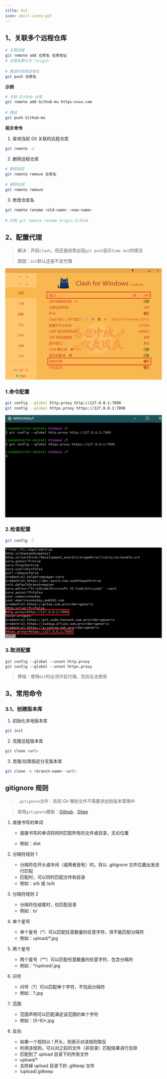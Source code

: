 ```yaml
---
title: Git
icon: skill-icons:git
---
```


<!-- # Git -->

## 1、关联多个远程仓库

```bash
# 关联远程
git remote add 仓库名 仓库地址
# 仓库名默认为：origin

# 推送代码到该地址
git push 仓库名
```

**示例**

```bash
# 关联 Github 仓库
git remote add Github-mu https:xxxx.com

# 推送
git push Github-mu
```

**相关命令**

1.  查询当前 Git 关联的远程仓库

```bash
git remote -v
```

2.  删除远程仓库

```bash
# 删除指定
git remote remove 仓库名

# 删除全部
git remote remove
```

3.  修改仓库名

```bash
git remote rename <old-name> <new-name>

# 示例 git remote rename origin Github
```

## 2、配置代理

> 解决：开启`Clash`，但还是经常出现`git push`显示`time out`的情况

> 原因：`Git`默认还是不走代理

![image-20231021162847098](images/image-20231021162847098.png)

### 1.命令配置

```bash
git config --global http.proxy http://127.0.0.1:7890
git config --global https.proxy https://127.0.0.1:7890
```

![image-20231021163004839](images/image-20231021163004839.png)

### 2.检查配置

```bash
git config -l
```

![image-20231021163306589](images/image-20231021163306589.png)

### 3.取消配置

```
git config --global --unset http.proxy
git config --global --unset https.proxy
```

> 弊端：使用`Git`时必须开启代理，否则无法使用

## 3、常用命令

### 3.1、创建版本库

1.  初始化本地版本库

```bash
git init
```

2.  克隆远程版本库

```bash
git clone <url>
```

3.  克隆/拉取指定分支版本库

```bash
git clone -b <branch-name> <url>
```

## gitignore 规则

> `.gitignore`文件：告知 Git 哪些文件不需要添加到版本管理中

> 常用`gitignore`模板：[Github](https://github.com/github/gitignore)、[Gitee](https://gitee.com/kd_cmad/Common_gitignore)

1.  直接书写的单词

    - 直接书写的单词将同时匹配所有的文件或目录，无论位置

    - 例如：dist

2.  分隔符规则 1

    - 分隔符在开头或中间（或两者皆有）时，将以 .gitignore 文件位置出发进行匹配
    - 匹配时，可以同时匹配文件和目录
    - 例如：a/b 或 /a/b

3.  分隔符规则 2

    - 分隔符在结尾时，仅匹配目录
    - 例如：b/

4.  单个星号

    - 单个星号（\*）可以匹配任意数量的任意字符，但不能匹配分隔符
    - 例如：upload/\*.jpg

5.  两个星号

    - 两个星号（\*\*）可以匹配任意数量的任意字符，包含分隔符
    - 例如：\*_/upload/_.jpg

6.  问号

    - 问号（?）可以匹配单个字符，不包括分隔符
    - 例如：?.jpg

7.  范围

    - 范围声明可以匹配满足该范围的单个字符
    - 例如：[0-9]\*.jpg

8.  反向

    - 如果一个规则以 ! 开头，则表示对该规则取反
    - 利用该规则，可以对之前的文件（非目录）匹配结果进行去除
    - 匹配到了 upload 目录下的所有文件
    - upload/\*
    - 去除掉 upload 目录下的 .gitkeep 文件
    - !upload/.gitkeep
